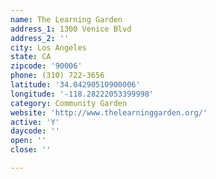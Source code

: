 ```yaml
---
name: The Learning Garden
address_1: 1300 Venice Blvd
address_2: ''
city: Los Angeles
state: CA
zipcode: '90006'
phone: (310) 722-3656
latitude: '34.04290510900006'
longitude: '-118.28222053399998'
category: Community Garden
website: 'http://www.thelearninggarden.org/'
active: 'Y'
daycode: ''
open: ''
close: ''

---
```

